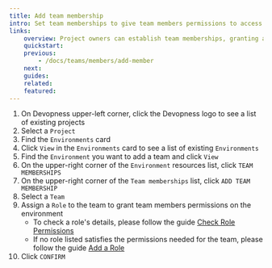 ```yaml
---
title: Add team membership
intro: Set team memberships to give team members permissions to access and manage an environment and its resources based on the assigned role.
links:
    overview: Project owners can establish team memberships, granting access to team members based on the assigned role.
    quickstart:
    previous:
        - /docs/teams/members/add-member
    next:
    guides:
    related:
    featured:
---
```


1. On Devopness upper-left corner, click the Devopness logo to see a list of existing projects
1. Select a `Project`
1. Find the `Environments` card
1. Click `View` in the `Environments` card to see a list of existing `Environments`
1. Find the `Environment` you want to add a team and click `View`
1. On the upper-right corner of the `Environment` resources list, click `TEAM MEMBERSHIPS`
1. On the upper-right corner of the `Team memberships` list, click `ADD TEAM MEMBERSHIP`
1. Select a `Team`
1. Assign a `Role` to the team to grant team members permissions on the environment
    - To check a role's details, please follow the guide [Check Role Permissions](/docs/role/check-role-permissions)
    - If no role listed satisfies the permissions needed for the team, please follow the guide [Add a Role](/docs/roles/add-role)
1. Click `CONFIRM`

